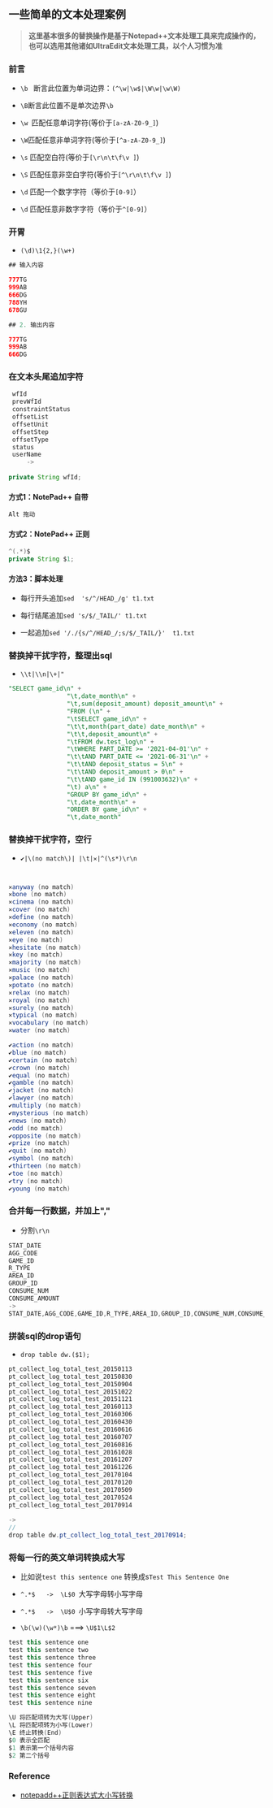 ## 一些简单的文本处理案例

> **这里基本很多的替换操作是基于Notepad++文本处理工具来完成操作的，也可以选用其他诸如UltraEdit文本处理工具，以个人习惯为准**



### 前言

- `\b ` 断言此位置为单词边界：`(^\w|\w$|\W\w|\w\W)`
- `\B`断言此位置不是单次边界`\b`
- `\w `匹配任意单词字符(等价于`[a-zA-Z0-9_]`)

- `\W`匹配任意非单词字符(等价于`[^a-zA-Z0-9_]`)
- `\s` 匹配空白符(等价于`[\r\n\t\f\v ]`)
- `\S` 匹配任意非空白字符(等价于`[^\r\n\t\f\v ]`)
- `\d` 匹配一个数字字符（等价于`[0-9]`）
- `\d` 匹配任意非数字字符（等价于`^[0-9]`）

### 开胃

- `(\d)\1{2,}(\w+)`

```java
## 输入内容

777TG
999AB
666DG
788YH
678GU

## 2. 输出内容

777TG
999AB
666DG
```

### 在文本头尾追加字符

```java
 wfId
 prevWfId
 constraintStatus
 offsetList
 offsetUnit
 offsetStep
 offsetType
 status
 userName
     -> 
     
private String wfId;
```

#### 方式1：NotePad++ 自带

```java
Alt 拖动
```

#### 方式2：NotePad++ 正则

```java
^(.*)$
private String $1;
```

#### 方法3：脚本处理

- 每行开头追加`sed  's/^/HEAD_/g' t1.txt`
- 每行结尾追加`sed 's/$/_TAIL/' t1.txt`

- 一起追加`sed '/./{s/^/HEAD_/;s/$/_TAIL/}'  t1.txt`



### 替换掉干扰字符，整理出sql

- `\\t|\\n|\+|"`

```sql
"SELECT game_id\n" +
                "\t,date_month\n" +
                "\t,sum(deposit_amount) deposit_amount\n" +
                "FROM (\n" +
                "\tSELECT game_id\n" +
                "\t\t,month(part_date) date_month\n" +
                "\t\t,deposit_amount\n" +
                "\tFROM dw.test_log\n" +
                "\tWHERE PART_DATE >= '2021-04-01'\n" +
                "\t\tAND PART_DATE <= '2021-06-31'\n" +
                "\t\tAND deposit_status = 5\n" +
                "\t\tAND deposit_amount > 0\n" +
                "\t\tAND game_id IN (991003632)\n" +
                "\t) a\n" +
                "GROUP BY game_id\n" +
                "\t,date_month\n" +
                "ORDER BY game_id\n" +
                "\t,date_month"
```

### 替换掉干扰字符，空行

- `✔|\(no match\)| |\t|✕|^(\s*)\r\n`

```java


✕anyway (no match)
✕bone (no match)
✕cinema (no match)
✕cover (no match)
✕define (no match)
✕economy (no match)
✕eleven (no match)
✕eye (no match)
✕hesitate (no match)
✕key (no match)
✕majority (no match)
✕music (no match)
✕palace (no match)
✕potato (no match)
✕relax (no match)
✕royal (no match)
✕surely (no match)
✕typical (no match)
✕vocabulary (no match)
✕water (no match)	

✔action (no match)
✔blue (no match)
✔certain (no match)
✔crown (no match)
✔equal (no match)
✔gamble (no match)
✔jacket (no match)
✔lawyer (no match)
✔multiply (no match)
✔mysterious (no match)
✔news (no match)
✔odd (no match)
✔opposite (no match)
✔prize (no match)
✔quit (no match)
✔symbol (no match)
✔thirteen (no match)
✔toe (no match)
✔try (no match)
✔young (no match)
```

### 合并每一行数据，并加上","

- 分割`\r\n`

```java
STAT_DATE
AGG_CODE
GAME_ID
R_TYPE
AREA_ID
GROUP_ID
CONSUME_NUM
CONSUME_AMOUNT
->
STAT_DATE,AGG_CODE,GAME_ID,R_TYPE,AREA_ID,GROUP_ID,CONSUME_NUM,CONSUME_AMOUNT
```

### 拼装sql的drop语句

- `drop table dw.($1);`

```java
pt_collect_log_total_test_20150113
pt_collect_log_total_test_20150830
pt_collect_log_total_test_20150904
pt_collect_log_total_test_20151022
pt_collect_log_total_test_20151121
pt_collect_log_total_test_20160113
pt_collect_log_total_test_20160306
pt_collect_log_total_test_20160430
pt_collect_log_total_test_20160616
pt_collect_log_total_test_20160707
pt_collect_log_total_test_20160816
pt_collect_log_total_test_20161028
pt_collect_log_total_test_20161207
pt_collect_log_total_test_20161226
pt_collect_log_total_test_20170104
pt_collect_log_total_test_20170120
pt_collect_log_total_test_20170509
pt_collect_log_total_test_20170524
pt_collect_log_total_test_20170914
    
-> 
//  
drop table dw.pt_collect_log_total_test_20170914;    
```

### 将每一行的英文单词转换成大写

- 比如说`test this sentence one` 转换成s`Test This Sentence One`

- `^.*$   ->  \L$0 `大写字母转小写字母
- `^.*$   ->  \U$0 `小写字母转大写字母
- `\b(\w)(\w*)\b`     ===> `\U$1\L$2`

```java
test this sentence one
test this sentence two
test this sentence three
test this sentence four
test this sentence five
test this sentence six
test this sentence seven
test this sentence eight
test this sentence nine
```





```java
\U 将匹配项转为大写(Upper)
\L 将匹配项转为小写(Lower)
\E 终止转换(End)
$0 表示全匹配
$1 表示第一个括号内容
$2 第二个括号
```





### Reference

- [notepadd++正则表达式大小写转换](https://www.cnblogs.com/njl041x/p/9626509.html)









